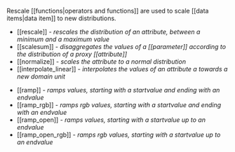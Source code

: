 Rescale [[functions|operators and functions]] are used to scale [[data items|data item]] to new distributions.

- [[rescale]] - *rescales the distribution of an attribute, between a minimum and a maximum value*
- [[scalesum]] - *disaggregates the values of a [[parameter]] according to the distribution of a proxy [[attribute]]*
- [[normalize]] - *scales the attribute to a normal distribution*
- [[interpolate_linear]] - *interpolates the values of an attribute a towards a new domain unit*

<!-- -->

- [[ramp]] - *ramps values, starting with a startvalue and ending with an endvalue*
- [[ramp_rgb]] - *ramps rgb values, starting with a startvalue and ending with an endvalue*
- [[ramp_open]] - *ramps values, starting with a startvalue up to an endvalue*
- [[ramp_open_rgb]] - *ramps rgb values, starting with a startvalue up to an endvalue*